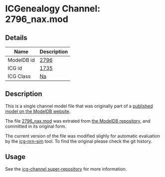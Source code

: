 # ICGenealogy Channel: 2796\_nax.mod

## Details

Name | Description
---- | -----------
ModelDB id | [2796](http://senselab.med.yale.edu/ModelDB/ShowModel.cshtml?model=2796)
ICG id | [1735](http://icg.neurotheory.ox.ac.uk/channels/2/1735)
ICG Class | [Na](http://icg.neurotheory.ox.ac.uk/channels/2)

## Description

This is a single channel model file that was originally part of a [published model on the ModelDB website](http://senselab.med.yale.edu/mModelDB/ShowModel.cshtml?model=2796).


The file [2796\_nax.mod](2796_nax.mod) was extrated from [the ModelDB repository](http://senselab.med.yale.edu/ModelDB/ShowModel.cshtml?model=2796), and committed in its original form.

The current version of the file was modified slighly for automatic evaluation by the [icg-nrn-sim](https://github.com/icgenealogy/icg-nrn-sim) tool. To find the original please check the git history.


## Usage

See the [icg-channel super-repository](https://github.com/icgenealogy/icg-channels) for more information.